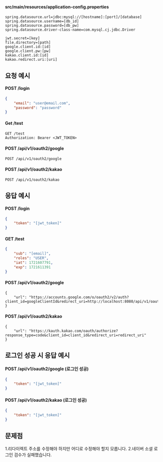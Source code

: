 #### src/main/resources/application-config.properties
```
spring.datasource.url=jdbc:mysql://[hostname]:[port]/[database]
spring.datasource.username=[db_id]
spring.datasource.password=[db_pw]
spring.datasource.driver-class-name=com.mysql.cj.jdbc.Driver

jwt.secret=[key]
file.directory=[path]
google.client.id:[id]
google.client.pw:[pw]
kakao.client.id:[id]
kakao.redirect.uri:[uri]
```



## 요청 예시

#### **POST /login**
```json
{
    "email": "user@email.com",
    "password": "password"
}
```

#### **Get /test**
```
GET /test
Authorization: Bearer <JWT_TOKEN>
```

#### **POST /api/v1/oauth2/google**
```
POST /api/v1/oauth2/google
```

#### **POST /api/v1/oauth2/kakao**
```
POST /api/v1/oauth2/kakao
```

## 응답 예시

#### **POST /login**
```json
{
    "token": "[jwt_token]"
}
```

#### **GET /test**
```json
{
    "sub": "[email]",
    "roles": "USER",
    "iat": 1721607791,
    "exp": 1721611391
}
```

#### **POST /api/v1/oauth2/google**
```
{
    "url": "https://accounts.google.com/o/oauth2/v2/auth?client_id=googleClientId&redirect_uri=http://localhost:8080/api/v1/oauth2/google&response_type=code&scope=email%20profile%20openid&access_type=offline"
}
```

#### **POST /api/v1/oauth2/kakao**
```
{
    "url": "https://kauth.kakao.com/oauth/authorize?response_type=code&client_id=client_id&redirect_uri=redirect_uri"
}
```

## 로그인 성공 시 응답 예시

#### **POST /api/v1/oauth2/google (로그인 성공)**
```json
{
    "token": "[jwt_token]"
}
```

#### **POST /api/v1/oauth2/kakao (로그인 성공)**
```json
{
    "token": "[jwt_token]"
}
```

## 문제점

1.리다이렉트 주소를 수정해야 하지만 어디로 수정해야 할지 모릅니다.
2.네이버 소셜 로그인 검수가 실패했습니다.
